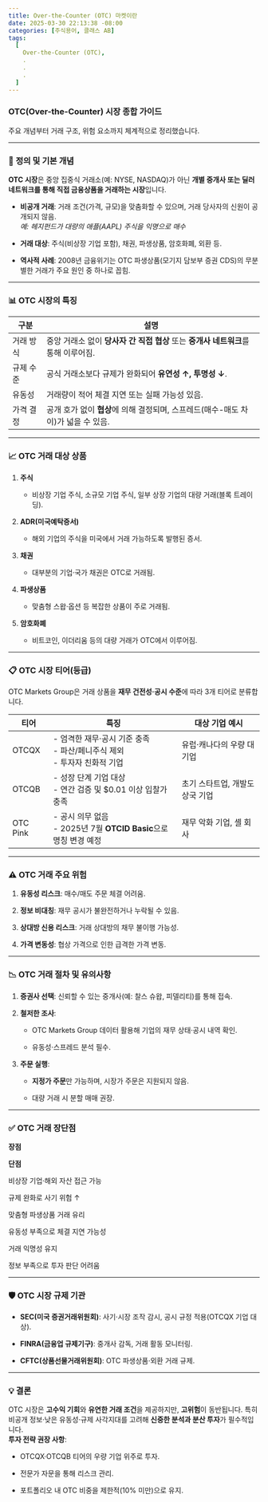 ```yaml
---
title: Over-the-Counter (OTC) 마켓이란
date: 2025-03-30 22:13:38 -08:00
categories: [주식용어, 클래스 AB]
tags:
  [
    Over-the-Counter (OTC),
    .
    .
    .
  ]
---
```



### **OTC(Over-the-Counter) 시장 종합 가이드**

주요 개념부터 거래 구조, 위험 요소까지 체계적으로 정리했습니다.

----------

### 📌  **정의 및 기본 개념**

**OTC 시장**은 중앙 집중식 거래소(예: NYSE, NASDAQ)가 아닌  **개별 중개사 또는 딜러 네트워크를 통해 직접 금융상품을 거래하는 시장**입니다.

-   **비공개 거래**: 거래 조건(가격, 규모)을 맞춤화할 수 있으며, 거래 당사자의 신원이 공개되지 않음.  
    _예: 헤지펀드가 대량의 애플(AAPL) 주식을 익명으로 매수_
    
-   **거래 대상**: 주식(비상장 기업 포함), 채권, 파생상품, 암호화폐, 외환 등.
    
-   **역사적 사례**: 2008년 금융위기는 OTC 파생상품(모기지 담보부 증권 CDS)의 무분별한 거래가 주요 원인 중 하나로 꼽힘.
    

----------

### 📊  **OTC 시장의 특징**

| 구분      | 설명                                                                       |
|-----------|-----------------------------------------------------------------------------|
| 거래 방식 | 중앙 거래소 없이  **당사자 간 직접 협상**  또는  **중개사 네트워크**를 통해 이루어짐. |
| 규제 수준 | 공식 거래소보다 규제가 완화되어  **유연성 ↑, 투명성 ↓**.                              |
| 유동성    | 거래량이 적어 체결 지연 또는 실패 가능성 있음.                                        |
| 가격 결정 | 공개 호가 없이  **협상**에 의해 결정되며, 스프레드(매수-매도 차이)가 넓을 수 있음.   

----------

### 📈  **OTC 거래 대상 상품**

1.  **주식**
    
    -   비상장 기업 주식, 소규모 기업 주식, 일부 상장 기업의 대량 거래(블록 트레이딩).
        
2.  **ADR(미국예탁증서)**
    
    -   해외 기업의 주식을 미국에서 거래 가능하도록 발행된 증서.
        
3.  **채권**
    
    -   대부분의 기업·국가 채권은 OTC로 거래됨.
        
4.  **파생상품**
    
    -   맞춤형 스왑·옵션 등 복잡한 상품이 주로 거래됨.
        
5.  **암호화폐**
    
    -   비트코인, 이더리움 등의 대량 거래가 OTC에서 이루어짐.
        

----------

### 📋  **OTC 시장 티어(등급)**

OTC Markets Group은 거래 상품을  **재무 건전성·공시 수준**에 따라 3개 티어로 분류합니다.

| 티어     | 특징                                | 대상 기업 예시                 |
|----------|-----------------------------------|--------------------------------|
| OTCQX    | - 엄격한 재무·공시 기준 충족 <br>- 파산/페니주식 제외<br>- 투자자 친화적 기업 | 유럽·캐나다의 우량 대기업      |
| OTCQB    | - 성장 단계 기업 대상<br>- 연간 검증 및 $0.01 이상 입찰가 충족              | 초기 스타트업, 개발도상국 기업 |
| OTC Pink | - 공시 의무 없음<br>- 2025년 7월  **OTCID Basic**으로 명칭 변경 예정        | 재무 악화 기업, 셸 회사       

----------

### ⚠️  **OTC 거래 주요 위험**

1.  **유동성 리스크**: 매수/매도 주문 체결 어려움.
    
2.  **정보 비대칭**: 재무 공시가 불완전하거나 누락될 수 있음.
    
3.  **상대방 신용 리스크**: 거래 상대방의 채무 불이행 가능성.
    
4.  **가격 변동성**: 협상 가격으로 인한 급격한 가격 변동.
    

----------

### 📉  **OTC 거래 절차 및 유의사항**

1.  **증권사 선택**: 신뢰할 수 있는 중개사(예: 찰스 슈왑, 피델리티)를 통해 접속.
    
2.  **철저한 조사**:
    
    -   OTC Markets Group 데이터 활용해 기업의 재무 상태·공시 내역 확인.
        
    -   유동성·스프레드 분석 필수.
        
3.  **주문 실행**:
    
    -   **지정가 주문**만 가능하며, 시장가 주문은 지원되지 않음.
        
    -   대량 거래 시 분할 매매 권장.
        

----------

### ✅  **OTC 거래 장단점**

**장점**

**단점**

비상장 기업·해외 자산 접근 가능

규제 완화로 사기 위험 ↑

맞춤형 파생상품 거래 유리

유동성 부족으로 체결 지연 가능성

거래 익명성 유지

정보 부족으로 투자 판단 어려움

----------

### 🛡️  **OTC 시장 규제 기관**

-   **SEC(미국 증권거래위원회)**: 사기·시장 조작 감시, 공시 규정 적용(OTCQX 기업 대상).
    
-   **FINRA(금융업 규제기구)**: 중개사 감독, 거래 활동 모니터링.
    
-   **CFTC(상품선물거래위원회)**: OTC 파생상품·외환 거래 규제.
    

----------

### 💡  **결론**

OTC 시장은  **고수익 기회**와  **유연한 거래 조건**을 제공하지만,  **고위험**이 동반됩니다. 특히 비공개 정보·낮은 유동성·규제 사각지대를 고려해  **신중한 분석과 분산 투자**가 필수적입니다.  
**투자 전략 권장 사항**:

-   OTCQX·OTCQB 티어의 우량 기업 위주로 투자.
    
-   전문가 자문을 통해 리스크 관리.
    
-   포트폴리오 내 OTC 비중을 제한적(10% 미만)으로 유지.
